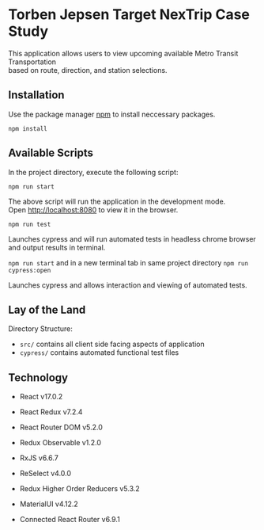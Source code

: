 # Torben Jepsen Target NexTrip Case Study
This application allows users to view upcoming available Metro Transit Transportation<br>based on route, direction, and station selections.</br>

## Installation

Use the package manager [npm](https://www.npmjs.com/) to install neccessary packages.

```npm install```

## Available Scripts

In the project directory, execute the following script:

```npm run start```

The above script will run the application in the development mode.<br />
Open [http://localhost:8080](http://localhost:8080) to view it in the browser.
<br />

```npm run test```

Launches cypress and will run automated tests in headless chrome browser and output results in terminal.<br />

```npm run start``` and in a new terminal tab in same project directory ```npm run cypress:open```

Launches cypress and allows interaction and viewing of automated tests.<br />

## Lay of the Land
Directory Structure:
- `src/` contains all client side facing aspects of application
- `cypress/` contains automated functional test files

## Technology

* React v17.0.2

* React Redux v7.2.4

* React Router DOM v5.2.0

* Redux Observable v1.2.0

* RxJS v6.6.7

* ReSelect v4.0.0

* Redux Higher Order Reducers v5.3.2

* MaterialUI v4.12.2

* Connected React Router v6.9.1

